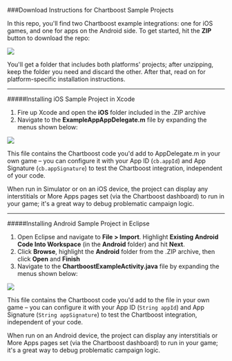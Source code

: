 ###Download Instructions for Chartboost Sample Projects

In this repo, you'll find two Chartboost example integrations: one for iOS games, and one for apps on the Android side. To get started, hit the **ZIP** button to download the repo:

<img src="https://s3.amazonaws.com/chartboost/help_assets/client-examples1.jpeg" />

You'll get a folder that includes both platforms' projects; after unzipping, keep the folder you need and discard the other. After that, read on for platform-specific installation instructions.

---
#####Installing iOS Sample Project in Xcode

1. Fire up Xcode and open the **iOS** folder included in the .ZIP archive
2. Navigate to the **ExampleAppAppDelegate.m** file by expanding the menus shown below:

<img src="https://s3.amazonaws.com/chartboost/help_assets/client-examples2.jpeg" />

This file contains the Chartboost code you'd add to AppDelegate.m in your own game &ndash; you can configure it with your App ID (`cb.appId`) and App Signature (`cb.appSignature`) to test the Chartboost integration, independent of your code. 

When run in Simulator or on an iOS device, the project can display any interstitials or More Apps pages set (via the Chartboost dashboard) to run in your game; it's a great way to debug problematic campaign logic.

---
#####Installing Android Sample Project in Eclipse

1. Open Eclipse and navigate to **File > Import**. Highlight **Existing Android Code Into Workspace** (in the **Android** folder) and hit **Next**.
2. Click **Browse**, highlight the **Android** folder from the .ZIP archive, then click **Open** and **Finish**
3. Navigate to the **ChartboostExampleActivity.java** file by expanding the menus shown below:

<img src="https://s3.amazonaws.com/chartboost/help_assets/client-examples4.jpeg" />

This file contains the Chartboost code you'd add to the file in your own game &ndash; you can configure it with your App ID (`String appId`) and App Signature (`String appSignature`) to test the Chartboost integration, independent of your code. 

When run on an Android device, the project can display any interstitials or More Apps pages set (via the Chartboost dashboard) to run in your game; it's a great way to debug problematic campaign logic.
